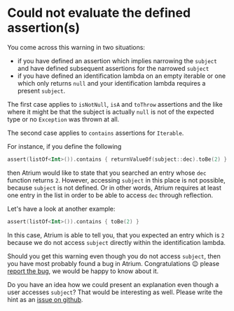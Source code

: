 
# Could not evaluate the defined assertion(s)
You come across this warning in two situations:
- if you have defined an assertion which implies narrowing the `subject`  and have defined subsequent assertions for the narrowed `subject`
- if you have defined an identification lambda on an empty iterable or one which only returns `null` and your identification lambda requires a present `subject`.

The first case applies to `isNotNull`, `isA` and `toThrow` assertions and the like 
where it might be that the subject is actually `null` is not of the expected type or no `Exception` was thrown at all.

The second case applies to `contains` assertions for `Iterable`.

For instance, if you define the following
```kotlin
assert(listOf<Int>()).contains { returnValueOf(subject::dec).toBe(2) }
```
then Atrium would like to state that you searched an entry whose `dec` function returns `2`. 
However, accessing `subject` in this place is not possible, because `subject` is not defined.
Or in other words, Atrium requires at least one entry in the list in order to be able to access `dec` through reflection.

Let's have a look at another example:
```kotlin
assert(listOf<Int>()).contains { toBe(2) }
```
In this case, Atrium is able to tell you, that you expected an entry which is `2` because we do not access `subject` directly within the identification lambda.

Should you get this warning even though you do not access `subject`, then you have most probably found a bug in Atrium.
Congratulations :wink: please [report the bug](https://github.com/robstoll/atrium/issues/new?title=could%20not%20evaluate%20the%20defined%20assertions:%20fun%20xyz),
we would be happy to know about it.

Do you have an idea how we could present an explanation even though a user accesses `subject`? 
That would be interesting as well. Please write the hint as an [issue on github](https://github.com/robstoll/atrium/issues/new?title=explanation%20with%20absent%20subject).